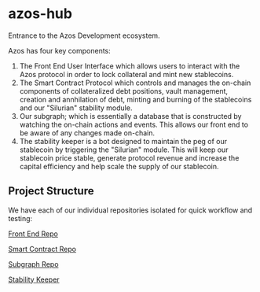 # azos-hub
Entrance to the Azos Development ecosystem.

Azos has four key components:

1. The Front End User Interface which allows users to interact with the Azos protocol in order to lock collateral and mint new stablecoins.
2. The Smart Contract Protocol which controls and manages the on-chain components of collateralized debt positions, vault management, creation and annhilation of debt, minting and burning of the stablecoins and our "Silurian" stability module.
3. Our subgraph; which is essentially a database that is constructed by watching the on-chain actions and events.  This allows our front end to be aware of any changes made on-chain.
4. The stability keeper is a bot designed to maintain the peg of our stablecoin by triggering the "Silurian" module.  This will keep our stablecoin price stable, generate protocol revenue and increase the capital efficiency and help scale the supply of our stablecoin.

## Project Structure

We have each of our individual repositories isolated for quick workflow and testing:

[Front End Repo](https://github.com/AzosFinance/azos-frontend)

[Smart Contract Repo](https://github.com/AzosFinance/azos-contracts)

[Subgraph Repo]()

[Stability Keeper](https://github.com/AzosFinance/azos-keeper)
